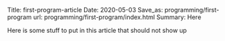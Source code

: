 Title: first-program-article
Date: 2020-05-03
Save_as: programming/first-program
url: programming/first-program/index.html
Summary: Here 

Here is some stuff to put in this article that should not show up
